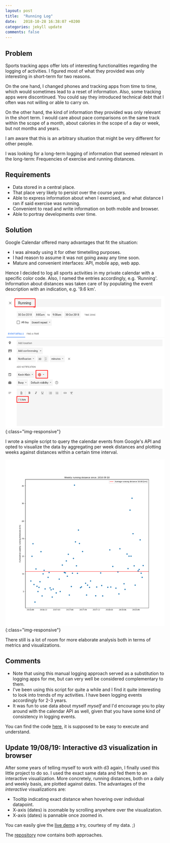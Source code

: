 ```yaml
---
layout: post
title:  "Running Log"
date:   2018-10-28 16:38:07 +0200
categories: jekyll update
comments: false
---
```


## Problem
Sports tracking apps offer lots of interesting functionalities regarding the logging of activities. I figured most of what they provided was only interesting in short-term for two reasons.

On the one hand, I changed phones and tracking apps from time to time, which would sometimes lead to a reset of information. Also, some tracking apps were discontinued. You could say they introduced technical debt that I often was not willing or able to carry on.

On the other hand, the kind of information they provided was only relevant in the short term. I would care about pace comparisons on the same track within the scope of a month, about calories in the scope of a day or week, but not months and years.

I am aware that this is an arbitrary situation that might be very different for other people.

I was looking for a long-term logging of information that seemed relevant in the long-term: Frequencies of exercise and running distances.

## Requirements
- Data stored in a central place.
- That place very likely to persist over the course _years_.
- Able to express information about when I exercised, and what distance I ran if said exercise was running.
- Convenient to read and write information on both mobile and browser.
- Able to portray developments over time.

## Solution
Google Calendar offered many advantages that fit the situation:
- I was already using it for other timetelling purposes.
- I had reason to assume it was not going away any time soon.
- Mature and convenient interfaces: API, mobile app, web app.

Hence I decided to log all sports activities in my private calendar with a specific color code. Also, I named the entries accordingly, e.g. 'Running'. Information about distances was taken care of by populating the event description with an indication, e.g. '9.6 km'.

![gcal event](/gcal_event.png){:class="img-responsive"}

I wrote a simple script to query the calendar events from Google's API and opted to visualize the data by aggregating per week distances and plotting weeks against distances within a certain time interval.

![resulting plot](/gcal_distances.png){:class="img-responsive"}

There still is a lot of room for more elaborate analysis both in terms of metrics and visualizations.

## Comments
- Note that using this manual logging approach served as a substitution to logging apps for me, but can very well be considered complementary to them.
- I've been using this script for quite a while and I find it quite interesting to look into trends of my activities. I have been logging events accordingly for 2-3 years.
- It was fun to use data about myself _myself_ and I'd encourage you to play around with the calendar API as well, given that you have some kind of consistency in logging events.

You can find the code [here](https://github.com/kkleindev/gcal-analysis), it is supposed to be easy to execute and understand.

## Update 19/08/19: Interactive d3 visualization in browser
After some years of telling myself to work with d3 again, I finally used this little project to do so. I used the exact same data and fed them to an interactive visualization. More concretely, running distances, both on a daily and weekly basis, are plotted against dates. The advantages of the _interactive_ visualizations are:

- Tooltip indicating exact distance when hovering over individual datapoint.
- X-axis (dates) is zoomable by scrolling anywhere over the visualization.
- X-axis (dates) is pannable once zoomed in.

You can easily give the [live demo](http://kevinkle.in/gcal_vis/index.html) a try, courtesy of my data. ;)

The [repository](https://github.com/kkleindev/gcal-analysis) now contains both approaches.
